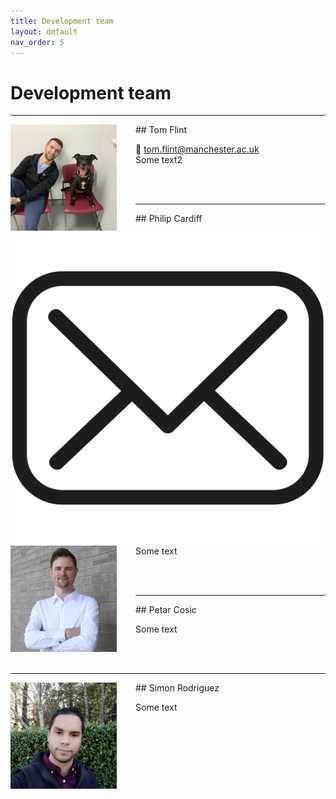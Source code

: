 ```yaml
---
title: Development team
layout: default
nav_order: 5
---
```


# Development team

---
<img align="left" width="170" style="padding-right:30px" src="images/tom.jpeg"/>
## Tom Flint

:e-mail: tom.flint@manchester.ac.uk <br>
<i><img align="left" style="padding-right:5px" src="mail.svg"/></i> Some text2 <br>
<!-- <i><img align="left" style="padding-right:5px" src="mail.svg"/></i> Some text2 <br> -->

<br>
<br>

---
<img align="left" width="170" style="padding-right:30px" src="images/philip.jpeg"/>
## Philip Cardiff

Some text

<br>
<br>

---
<img align="left" width="170" style="padding-right:30px" src=""/>
## Petar Cosic

Some text

<br>
<br>


---
<img align="left" width="170" style="padding-right:30px" src="images/simon.jpeg"/>
## Simon Rodriguez

Some text

<br>
<br>